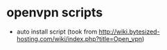 openvpn scripts
==============
* auto install script (took from http://wiki.bytesized-hosting.com/wiki/index.php?title=Open_vpn)